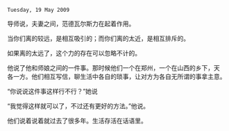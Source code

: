 `Tuesday, 19 May 2009`

导师说，夫妻之间，范德瓦尔斯力在起着作用。

当你们离的较远，是相互吸引的；而你们离的太近，是相互排斥的。

如果离的太远了，这个力的存在可以忽略不计的。

他说了他和师娘之间的一件事。那时候他们一个在郑州，一个在山西的乡下，天
各一方。他们相互写信，聊生活中各自的琐事，让对方为各自无所谓的事拿主意。

“你说说这件事这样行不行？”她说

“我觉得这样就可以了，不过还有更好的方法。”他说。

他们说着说着就过去了很多年。生活存活在话语里。
